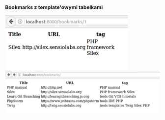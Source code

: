 ### Bookmarks z template'owymi tabelkami

<img src="https://github.com/anna-wro/epi.php/blob/master/bookmarks%20with%20templates/screen1.png?raw=true" width="400px">
<img src="https://github.com/anna-wro/epi.php/blob/master/bookmarks%20with%20templates/screen2.png?raw=true" width="600px">
